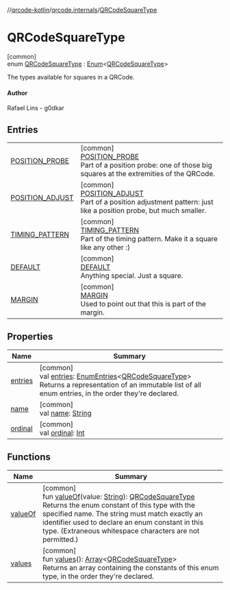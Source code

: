//[qrcode-kotlin](../../../index.md)/[qrcode.internals](../index.md)/[QRCodeSquareType](index.md)

# QRCodeSquareType

[common]\
enum [QRCodeSquareType](index.md) : [Enum](https://kotlinlang.org/api/latest/jvm/stdlib/kotlin/-enum/index.html)&lt;[QRCodeSquareType](index.md)&gt; 

The types available for squares in a QRCode.

#### Author

Rafael Lins - g0dkar

## Entries

| | |
|---|---|
| [POSITION_PROBE](-p-o-s-i-t-i-o-n_-p-r-o-b-e/index.md) | [common]<br>[POSITION_PROBE](-p-o-s-i-t-i-o-n_-p-r-o-b-e/index.md)<br>Part of a position probe: one of those big squares at the extremities of the QRCode. |
| [POSITION_ADJUST](-p-o-s-i-t-i-o-n_-a-d-j-u-s-t/index.md) | [common]<br>[POSITION_ADJUST](-p-o-s-i-t-i-o-n_-a-d-j-u-s-t/index.md)<br>Part of a position adjustment pattern: just like a position probe, but much smaller. |
| [TIMING_PATTERN](-t-i-m-i-n-g_-p-a-t-t-e-r-n/index.md) | [common]<br>[TIMING_PATTERN](-t-i-m-i-n-g_-p-a-t-t-e-r-n/index.md)<br>Part of the timing pattern. Make it a square like any other :) |
| [DEFAULT](-d-e-f-a-u-l-t/index.md) | [common]<br>[DEFAULT](-d-e-f-a-u-l-t/index.md)<br>Anything special. Just a square. |
| [MARGIN](-m-a-r-g-i-n/index.md) | [common]<br>[MARGIN](-m-a-r-g-i-n/index.md)<br>Used to point out that this is part of the margin. |

## Properties

| Name | Summary |
|---|---|
| [entries](entries.md) | [common]<br>val [entries](entries.md): [EnumEntries](https://kotlinlang.org/api/latest/jvm/stdlib/kotlin.enums/-enum-entries/index.html)&lt;[QRCodeSquareType](index.md)&gt;<br>Returns a representation of an immutable list of all enum entries, in the order they're declared. |
| [name](../-q-r-code-region/-u-n-k-n-o-w-n/index.md#-372974862%2FProperties%2F345188675) | [common]<br>val [name](../-q-r-code-region/-u-n-k-n-o-w-n/index.md#-372974862%2FProperties%2F345188675): [String](https://kotlinlang.org/api/latest/jvm/stdlib/kotlin/-string/index.html) |
| [ordinal](../-q-r-code-region/-u-n-k-n-o-w-n/index.md#-739389684%2FProperties%2F345188675) | [common]<br>val [ordinal](../-q-r-code-region/-u-n-k-n-o-w-n/index.md#-739389684%2FProperties%2F345188675): [Int](https://kotlinlang.org/api/latest/jvm/stdlib/kotlin/-int/index.html) |

## Functions

| Name | Summary |
|---|---|
| [valueOf](value-of.md) | [common]<br>fun [valueOf](value-of.md)(value: [String](https://kotlinlang.org/api/latest/jvm/stdlib/kotlin/-string/index.html)): [QRCodeSquareType](index.md)<br>Returns the enum constant of this type with the specified name. The string must match exactly an identifier used to declare an enum constant in this type. (Extraneous whitespace characters are not permitted.) |
| [values](values.md) | [common]<br>fun [values](values.md)(): [Array](https://kotlinlang.org/api/latest/jvm/stdlib/kotlin/-array/index.html)&lt;[QRCodeSquareType](index.md)&gt;<br>Returns an array containing the constants of this enum type, in the order they're declared. |
